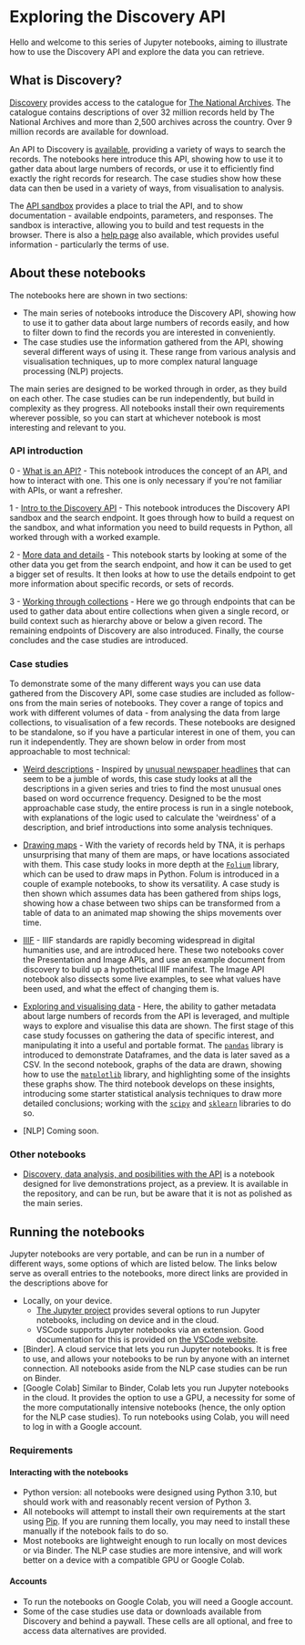 # Exploring the Discovery API

Hello and welcome to this series of Jupyter notebooks, aiming to illustrate how to use the Discovery API and explore the data you can retrieve. 

## What is Discovery?

[Discovery](https://discovery.nationalarchives.gov.uk/) provides access to the catalogue for [The National Archives](https://www.nationalarchives.gov.uk/). The catalogue contains descriptions of over 32 million records held by The National Archives and more than 2,500 archives across the country. Over 9 million records are available for download. 

An API to Discovery is [available](https://www.nationalarchives.gov.uk/help/discovery-for-developers-about-the-application-programming-interface-api/), providing a variety of ways to search the records. The notebooks here introduce this API, showing how to use it to gather data about large numbers of records, or use it to efficiently find exactly the right records for research. The case studies show how these data can then be used in a variety of ways, from visualisation to analysis.
	
The [API sandbox](https://discovery.nationalarchives.gov.uk/API/sandbox/index) provides a place to trial the API, and to show documentation - available endpoints, parameters, and responses. The sandbox is interactive, allowing you to build and test requests in the browser. There is also a [help page](https://www.nationalarchives.gov.uk/help/discovery-for-developers-about-the-application-programming-interface-api/) also available, which provides useful information - particularly the terms of use.


## About these notebooks

The notebooks here are shown in two sections: 

- The main series of notebooks introduce the Discovery API, showing how to use it to gather data about large numbers of records easily, and how to filter down to find the records you are interested in conveniently.
- The case studies use the information gathered from the API, showing several different ways of using it. These range from various analysis and visualisation techniques, up to more complex natural language processing (NLP) projects. 

The main series are designed to be worked through in order, as they build on each other. The case studies can be run independently, but build in complexity as they progress. All notebooks install their own requirements wherever possible, so you can start at whichever notebook is most interesting and relevant to you. 

### API introduction

0 - [What is an API?](./0-what-is-an-api.ipynb) - This notebook introduces the concept of an API, and how to interact with one. This one is only necessary if you're not familiar with APIs, or want a refresher.

1 - [Intro to the Discovery API](./1-intro-to-discovery-api.ipynb) - This notebook introduces the Discovery API sandbox and the search endpoint. It goes through how to build a request on the sandbox, and what information you need to build requests in Python, all worked through with a worked example.

2 - [More data and details](./2-working-through-results.ipynb) - This notebook starts by looking at some of the other data you get from the search endpoint, and how it can be used to get a bigger set of results. It then looks at how to use the details endpoint to get more information about specific records, or sets of records.

3 - [Working through collections](./3_working_through_collections.ipynb) - Here we go through endpoints that can be used to gather data about entire collections when given a single record, or build context such as hierarchy above or below a given record. The remaining endpoints of Discovery are also introduced. Finally, the course concludes and the case studies are introduced. 

### Case studies

To demonstrate some of the many different ways you can use data gathered from the Discovery API, some case studies are included as follow-ons from the main series of notebooks. They cover a range of topics and work with different volumes of data - from analysing the data from large collections, to visualisation of a few records. These notebooks are designed to be standalone, so if you have a particular interest in one of them, you can run it independently. They are shown below in order from most approachable to most technical:

- [Weird descriptions](./weird_descriptions/README.md) - Inspired by [unusual newspaper headlines](https://www.theguardian.com/world/2024/feb/01/floating-sauna-rescues-motorists-whose-tesla-plunged-into-oslo-fjord) that can seem to be a jumble of words, this case study looks at all the descriptions in a given series and tries to find the most unusual ones based on word occurrence frequency. Designed to be the most approachable case study, the entire process is run in a single notebook, with explanations of the logic used to calculate the 'weirdness' of a description, and brief introductions into some analysis techniques. 

- [Drawing maps](./mapping/README.md) - With the variety of records held by TNA, it is perhaps unsurprising that many of them are maps, or have locations associated with them. This case study looks in more depth at the [`Folium`](https://python-visualization.github.io/folium/) library, which can be used to draw maps in Python. Folum is introduced in a couple of example notebooks, to show its versatility. A case study is then shown which assumes data has been gathered from ships logs, showing how a chase between two ships can be transformed from a table of data to an animated map showing the ships movements over time.

- [IIIF](./iiif-notebooks/) - IIIF standards are rapidly becoming widespread in digital humanities use, and are introduced here. These two notebooks cover the Presentation and Image APIs, and use an example document from discovery to build up a hypothetical IIIF manifest. The Image API notebook also dissects some live examples, to see what values have been used, and what the effect of changing them is.

- [Exploring and visualising data](./exploring-and-visualising-data/README.md) - Here, the ability to gather metadata about large numbers of records from the API is leveraged, and multiple ways to explore and visualise this data are shown. The first stage of this case study focusses on gathering the data of specific interest, and manipulating it into a useful and portable format. The [`pandas`](https://pandas.pydata.org/) library is introduced to demonstrate Dataframes, and the data is later saved as a CSV. In the second notebook, graphs of the data are drawn, showing how to use the [`matplotlib`](https://matplotlib.org/) library, and highlighting some of the insights these graphs show. The third notebook develops on these insights, introducing some starter statistical analysis techniques to draw more detailed conclusions; working with the [`scipy`](https://www.scipy.org/) and [`sklearn`](https://scikit-learn.org/stable/) libraries to do so. 



- [NLP] Coming soon. 

### Other notebooks

- [Discovery, data analysis, and posibilities with the API](/discovery.ipynb) is a notebook designed for live demonstrations project, as a preview. It is available in the repository, and can be run, but be aware that it is not as polished as the main series. 

## Running the notebooks

Jupyter notebooks are very portable, and can be run in a number of different ways, some options of which are listed below. The links below serve as overall entries to the notebooks, more direct links are provided in the descriptions above for 

- Locally, on your device.
    - [The Jupyter project](https://jupyter.org/) provides several options to run Jupyter notebooks, including on device and in the cloud.
    - VSCode supports Jupyter notebooks via an extension. Good documentation for this is provided on [the VSCode website](https://code.visualstudio.com/docs/datascience/jupyter-notebooks).
- [Binder]. A cloud service that lets you run Jupyter notebooks. It is free to use, and allows your notebooks to be run by anyone with an internet connection. All notebooks aside from the NLP case studies can be run on Binder.
- [Google Colab] Similar to Binder, Colab lets you run Jupyter notebooks in the cloud. It provides the option to use a GPU, a necessity for some of the more computationally intensive notebooks (hence, the only option for the NLP case studies). To run notebooks using Colab, you will need to log in with a Google account. 

### Requirements

#### Interacting with the notebooks
- Python version: all notebooks were designed using Python 3.10, but should work with and reasonably recent version of Python 3.
- All notebooks will attempt to install their own requirements at the start using [Pip](https://pypi.org/project/pip/). If you are running them locally, you may need to install these manually if the notebook fails to do so.
- Most notebooks are lightweight enough to run locally on most devices or via Binder. The NLP case studies are more intensive, and will work better on a device with a compatible GPU or Google Colab.


#### Accounts
- To run the notebooks on Google Colab, you will need a Google account.
- Some of the case studies use data or downloads available from Discovery and behind a paywall. These cells are all optional, and free to access data alternatives are provided.


